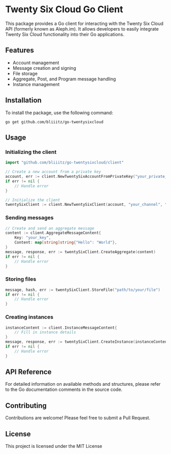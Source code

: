 # Twenty Six Cloud Go Client

This package provides a Go client for interacting with the Twenty Six Cloud API (formerly known as Aleph.im). It allows developers to easily integrate Twenty Six Cloud functionality into their Go applications.

## Features

- Account management
- Message creation and signing
- File storage
- Aggregate, Post, and Program message handling
- Instance management

## Installation

To install the package, use the following command:

```
go get github.com/bliiitz/go-twentysixcloud
```

## Usage

### Initializing the client

```go
import "github.com/bliiitz/go-twentysixcloud/client"

// Create a new account from a private key
account, err := client.NewTwentySixAccountFromPrivateKey("your_private_key")
if err != nil {
    // Handle error
}

// Initialize the client
twentySixClient := client.NewTwentySixClient(account, "your_channel", "api_url")
```

### Sending messages

```go
// Create and send an aggregate message
content := client.AggregateMessageContent{
    Key: "your_key",
    Content: map[string]string{"Hello": "World"},
}
message, response, err := twentySixClient.CreateAggregate(content)
if err != nil {
    // Handle error
}
```

### Storing files

```go
message, hash, err := twentySixClient.StoreFile("path/to/your/file")
if err != nil {
    // Handle error
}
```

### Creating instances

```go
instanceContent := client.InstanceMessageContent{
    // Fill in instance details
}
message, response, err := twentySixClient.CreateInstance(instanceContent)
if err != nil {
    // Handle error
}
```

## API Reference

For detailed information on available methods and structures, please refer to the Go documentation comments in the source code.

## Contributing

Contributions are welcome! Please feel free to submit a Pull Request.

## License

This project is licensed under the MIT License